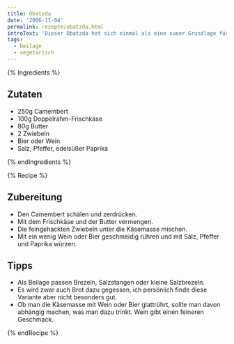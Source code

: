 ```yaml
---
title: Obatzda
date: '2006-11-04'
permalink: rezepte/obatzda.html
introText: 'Dieser Obatzda hat sich einmal als eine suoer Grundlage für eine ausgedehnte Feuerzangenbowle erwiesen. Auch wenn man auf den ersten Blick nicht glaubt, daß das paßt.'
tags:
  - beilage
  - vegetarisch
---
```



{% Ingredients %}

## Zutaten

- 250g Camembert
- 100g Doppelrahm-Frischkäse
- 80g Butter
- 2 Zwiebeln
- Bier oder Wein
- Salz, Pfeffer, edelsüßer Paprika

{% endIngredients %}

{% Recipe %}

## Zubereitung

- Den Camembert schälen und zerdrücken.
- Mit dem Frischkäse und der Butter vermengen.
- Die feingehackten Zwiebeln unter die Käsemasse mischen.
- Mit ein wenig Wein oder Bier geschmeidig rühren und mit Salz, Pfeffer und Paprika würzen.

## Tipps

- Als Beilage passen Brezeln, Salzstangen oder kleine Salzbrezeln.
- Es wird zwar auch Brot dazu gegessen, ich persönlich finde diese Variante aber nicht besonders gut.
- Ob man die Käsemasse mit Wein oder Bier glattrührt, sollte man davon abhängig machen, was man dazu trinkt. Wein gibt einen feineren Geschmack.

{% endRecipe %}
